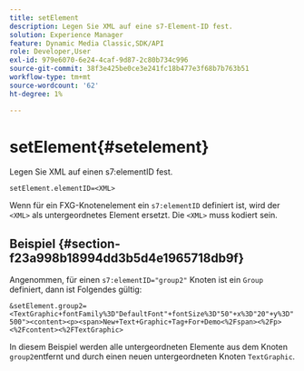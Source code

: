 ```yaml
---
title: setElement
description: Legen Sie XML auf eine s7-Element-ID fest.
solution: Experience Manager
feature: Dynamic Media Classic,SDK/API
role: Developer,User
exl-id: 979e6070-6e24-4caf-9d87-2c80b734c996
source-git-commit: 38f3e425be0ce3e241fc18b477e3f68b7b763b51
workflow-type: tm+mt
source-wordcount: '62'
ht-degree: 1%

---
```


# setElement{#setelement}

Legen Sie XML auf einen s7:elementID fest.

`setElement.elementID=<XML>`

Wenn für ein FXG-Knotenelement ein `s7:elementID` definiert ist, wird der `<XML>` als untergeordnetes Element ersetzt. Die `<XML>` muss kodiert sein.

## Beispiel {#section-f23a998b18994dd3b5d4e1965718db9f}

Angenommen, für einen `s7:elementID="group2"` Knoten ist ein `Group` definiert, dann ist Folgendes gültig:

`&setElement.group2=<TextGraphic+fontFamily%3D"DefaultFont"+fontSize%3D"50"+x%3D"20"+y%3D"500"><content><p><span>New+Text+Graphic+Tag+For+Demo<%2Fspan><%2Fp><%2Fcontent><%2FTextGraphic>`

In diesem Beispiel werden alle untergeordneten Elemente aus dem Knoten `group2`entfernt und durch einen neuen untergeordneten Knoten `TextGraphic`.
